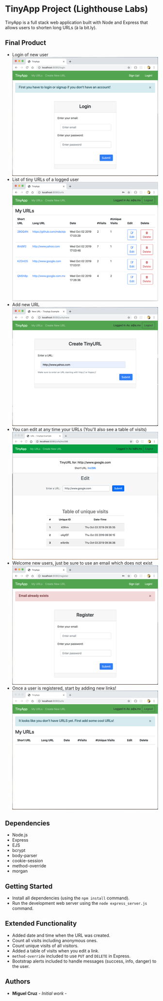 # TinyApp Project (Lighthouse Labs)

TinyApp is a full stack web application built with Node and Express that allows users to shorten long URLs (à la bit.ly).

## Final Product
- Login of new user
!["Login a user"](https://raw.githubusercontent.com/jomicm/tinyapp/master/docs/login.png)
- List of tiny URLs of a logged user
!["List of URLs"](https://raw.githubusercontent.com/jomicm/tinyapp/master/docs/urls-list-extended.png)
- Add new URL
!["Add new URL"](https://raw.githubusercontent.com/jomicm/tinyapp/master/docs/new-url.png)
- You can edit at any time your URLs (You'll also see a table of visits)
!["Edit a URL"](https://raw.githubusercontent.com/jomicm/tinyapp/master/docs/edit-url-table.png)
- Welcome new users, just be sure to use an email which does not exist
!["Register new users"](https://raw.githubusercontent.com/jomicm/tinyapp/master/docs/register-error.png)
- Once a user is registered, start by adding new links!
!["Add new URLs"](https://raw.githubusercontent.com/jomicm/tinyapp/master/docs/urls-empty.png)

## Dependencies

- Node.js
- Express
- EJS
- bcrypt
- body-parser
- cookie-session
- method-override
- morgan

## Getting Started

- Install all dependencies (using the `npm install` command).
- Run the development web server using the `node express_server.js` command.

## Extended Functionality

- Added date and time when the URL was created.
- Count all visits including anonymous ones.
- Count unique visits of all visitors.
- Added a table of visits when you edit a link.
- `method-override` included to use `PUT` and `DELETE` in Express.
- Bootstrap alerts included to handle messages (success, info, danger) to the user.

## Authors

* **Miguel Cruz** - *Initial work* -